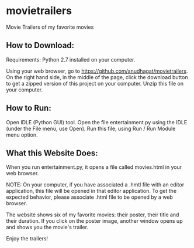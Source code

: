 # movietrailers
Movie Trailers of my favorite movies

How to Download:
----------------
Requirements:
Python 2.7 installed on your computer.

Using your web browser, go to https://github.com/anudhagat/movietrailers. On the right hand side, in the middle of the page, click the download button to get a zipped version of this project on your computer. Unzip this file on your computer.

How to Run:
-----------
Open IDLE (Python GUI) tool. Open the file entertainment.py using the IDLE (under the File menu, use Open). Run this file, using Run / Run Module menu option.

What this Website Does:
-----------------------
When you run entertainment.py, it opens a file called movies.html in your web browser.

NOTE: On your computer, if you have associated a .hmtl file with an editor application, this file will be opened in that editor application. To get the expected behavior, please associate .html file to be opened by a web browser.

The website shows six of my favorite movies: their poster, their title and their duration. If you click on the poster image, another window opens up and shows you the movie's trailer.

Enjoy the trailers!
